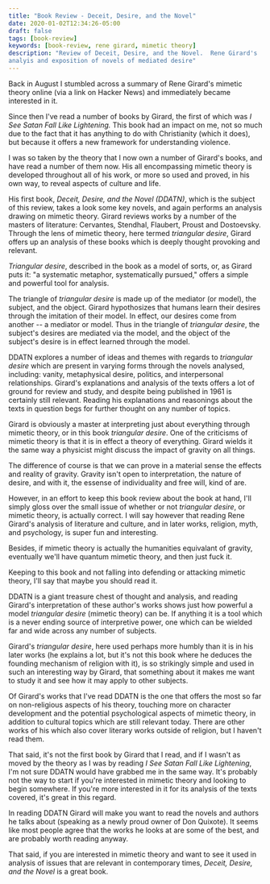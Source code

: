 ```yaml
---
title: "Book Review - Deceit, Desire, and the Novel"
date: 2020-01-02T12:34:26-05:00
draft: false
tags: [book-review]
keywords: [book-review, rene girard, mimetic theory]
description: "Review of Deceit, Desire, and the Novel.  Rene Girard's
analyis and exposition of novels of mediated desire"
---
```


Back in August I stumbled across a summary of Rene Girard's mimetic
theory online (via a link on Hacker News) and immediately became
interested in it.

Since then I've read a number of books by Girard, the first of which
was *I See Satan Fall Like Lightening.* This book had an impact on me,
not so much due to the fact that it has anything to do with
Christianity (which it does), but because it offers a new framework
for understanding violence.

I was so taken by the theory that I now own a number of Girard's
books, and have read a number of them now.  His all encompassing
mimetic theory is developed throughout all of his work, or more so
used and proved, in his own way, to reveal aspects of culture and
life.

His first book, *Deceit, Desire, and the Novel (DDATN)*, which is the
subject of this review, takes a look some key novels, and again
performs an analysis drawing on mimetic theory.  Girard reviews works
by a number of the masters of literature: Cervantes, Stendhal,
Flaubert, Proust and Dostoevsky.  Through the lens of mimetic theory,
here termed *triangular desire*, Girard offers up an analysis of these
books which is deeply thought provoking and relevant.

*Triangular desire*, described in the book as a model of sorts, or, as
Girard puts it: "a systematic metaphor, systematically pursued,"
offers a simple and powerful tool for analysis.

The triangle of *triangular desire* is made up of the mediator (or
model), the subject, and the object.  Girard hypothosizes that humans
learn their desires through the imitation of their model.  In effect,
our desires come from another -- a mediator or model.  Thus in the
triangle of *triangular desire*, the subject's desires are mediated
via the model, and the object of the subject's desire is in effect
learned through the model.

DDATN explores a number of ideas and themes with regards to
*triangular desire* which are present in varying forms through the
novels analysed, including: vanity, metaphysical desire, politics, and
interpersonal relationships.  Girard's explanations and analysis of
the texts offers a lot of ground for review and study, and despite
being published in 1961 is certainly still relevant.  Reading his
explanations and reasonings about the texts in question begs for
further thought on any number of topics.

Girard is obviously a master at interpreting just about everything
through mimetic theory, or in this book *triangular desire*.  One of
the criticisms of mimetic theory is that it is in effect a theory of
everything.  Girard wields it the same way a physicist might discuss
the impact of gravity on all things.

The difference of course is that we can prove in a material sense the
effects and reality of gravity.  Gravity isn't open to interpretation,
the nature of desire, and with it, the essense of individuality and
free will, kind of are.

However, in an effort to keep this book review about the book at hand,
I'll simply gloss over the small issue of whether or not *triangular
desire*, or mimetic theory, is actually correct.  I will say however
that reading Rene Girard's analysis of literature and culture, and in
later works, religion, myth, and psychology, is super fun and
interesting.

Besides, if mimetic theory is actually the humanities equivalant of
gravity, eventually we'll have quantum mimetic theory, and then just
fuck it.

Keeping to this book and not falling into defending or attacking
mimetic theory, I'll say that maybe you should read it.

DDATN is a giant treasure chest of thought and analysis, and reading
Girard's interpretation of these author's works shows just how
powerful a model *triangular desire* (mimetic theory) can be.  If
anything it is a tool which is a never ending source of interpretive
power, one which can be wielded far and wide across any number of
subjects.

Girard's *triangular desire*, here used perhaps more humbly than it is
in his later works (he explains a lot, but it's not this book where he
deduces the founding mechanism of religion with it), is so strikingly
simple and used in such an interesting way by Girard, that something
about it makes me want to study it and see how it may apply to other
subjects.

Of Girard's works that I've read DDATN is the one that offers the
most so far on non-religious aspects of his theory, touching more on
character development and the potential psychological aspects of
mimetic theory, in addition to cultural topics which are still
relevant today.  There are other works of his which also cover
literary works outside of religion, but I haven't read them.

That said, it's not the first book by Girard that I read, and if I
wasn't as moved by the theory as I was by reading *I See Satan Fall
Like Lightening*, I'm not sure DDATN would have grabbed me in the same
way.  It's probably not the way to start if you're interested in
mimetic theory and looking to begin somewhere.  If you're more
interested in it for its analysis of the texts covered, it's great in
this regard.

In reading DDATN Girard will make you want to read the novels and
authors he talks about (speaking as a newly proud owner of Don
Quixote).  It seems like most people agree that the works he looks at
are some of the best, and are probably worth reading anyway.

That said, if you are interested in mimetic theory and want to see it
used in analysis of issues that are relevant in contemporary times,
*Deceit, Desire, and the Novel* is a great book.






